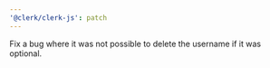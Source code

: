 ```yaml
---
'@clerk/clerk-js': patch
---
```


Fix a bug where it was not possible to delete the username if it was optional.